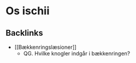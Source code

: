 # Os ischii

## Backlinks
* [[Bækkenringslæsioner]]
	* QG. Hvilke knogler indgår i bækkenringen?

<!-- {BearID:9250F9AF-6002-43E3-9C23-65BD52A2C91C-7151-00000F7F60B32C3E} -->
